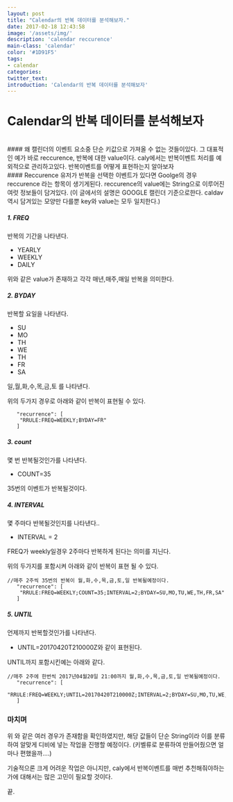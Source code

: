 ```yaml
---
layout: post
title: "Calendar의 반복 데이터를 분석해보자."
date: 2017-02-18 12:43:58
image: '/assets/img/'
description: 'calendar reccurence'
main-class: 'calendar'
color: '#1D91F5'
tags:
- calendar
categories:
twitter_text:
introduction: 'Calendar의 반복 데이터를 분석해보자'
---
```


# Calendar의 반복 데이터를 분석해보자



<br>	
#### 왜
캘린더의 이벤트 요소중 단순 키값으로 가져올 수 없는 것들이있다. 
그 대표적인 예가 바로 reccurence, 반복에 대한 value이다. 
caly에서는 반복이벤트 처리를 예외적으로 관리하고있다.
반복이벤트를  어떻게 표현하는지 알아보자


<br>
#### Reccurence
유저가 반복을 선택한 이벤트가 있다면 Goolge의 경우 reccurence 라는 항목이 생기게된다. 
reccurence의 value에는 String으로 이루어진 여럿 정보들이 담겨있다.
(이 글에서의 설명은 GOOGLE 캘린더 기준으로한다. caldav역시 담겨있는 모양만 다를뿐 key와 value는 모두 일치한다.)

##### 1. FREQ

반복의 기간을 나타낸다.

* YEARLY
* WEEKLY
* DAILY

위와 같은 value가 존재하고 각각 매년,매주,매일 반복을 의미한다.

##### 2. BYDAY

반복할 요일을 나타낸다.

* SU
* MO
* TH
* WE
* TH
* FR
* SA

일,월,화,수,목,금,토 를 나타낸다.

위의 두가지 경우로 아래와 같이 반복이 표현될 수 있다.

~~~
   "recurrence": [
    "RRULE:FREQ=WEEKLY;BYDAY=FR"
   ]
~~~



##### 3. count

몇 번 반복될것인가를 나타낸다.

* COUNT=35 

 35번의 이벤트가 반복될것이다.
 
##### 4. INTERVAL
 
 몇 주마다 반복될것인지를 나타낸다..
 
 * INTERVAL = 2 
 
 FREQ가 weekly일경우 2주마다 반복하게 된다는 의미를 지닌다.
 
 위의 두가지를 포함시켜  아래와 같이 반복이 표현 될 수 있다.
 
 
~~~
//매주 2주씩 35번의 반복이 월,화,수,목,금,토,일 반복될예정이다. 
   "recurrence": [
    "RRULE:FREQ=WEEKLY;COUNT=35;INTERVAL=2;BYDAY=SU,MO,TU,WE,TH,FR,SA"
   ]
~~~ 


##### 5. UNTIL

언제까지 반복할것인가를 나타낸다.

* UNTIL=20170420T210000Z와 같이 표현된다.


UNTIL까지 포함시킨예는 아래와 같다.

~~~
//매주 2주에 한번씩 2017년04월20일 21:00까지 월,화,수,목,금,토,일 반복될예정이다. 
   "recurrence": [
    "RRULE:FREQ=WEEKLY;UNTIL=20170420T210000Z;INTERVAL=2;BYDAY=SU,MO,TU,WE,TH,FR,SA"
   ]
~~~


### 마치며

위 와 같은 여러 경우가 존재함을 확인하였지만, 해당 값들이 단순 String이라 이를 분류하여 알맞게 디비에 넣는 작업을 진행할 예정이다. 
(키벨류로 분류하여 만들어줬으면 얼마나 편했을까....)

기술적으론 크게 어려운 작업은 아니지만, caly에서 반복이벤트를 매번 추천해줘야하는가에 대해서는 많은 고민이 필요할 것이다. 

끝.









